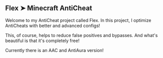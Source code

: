 ## Flex ➤ Minecraft AntiCheat

Welcome to my AntiCheat project called Flex. In this project, I optimize AntiCheats with better and advanced configs!

This, of course, helps to reduce false positives and bypasses. And what's beautiful is that it's completely free!

Currently there is an AAC and AntiAura version!

